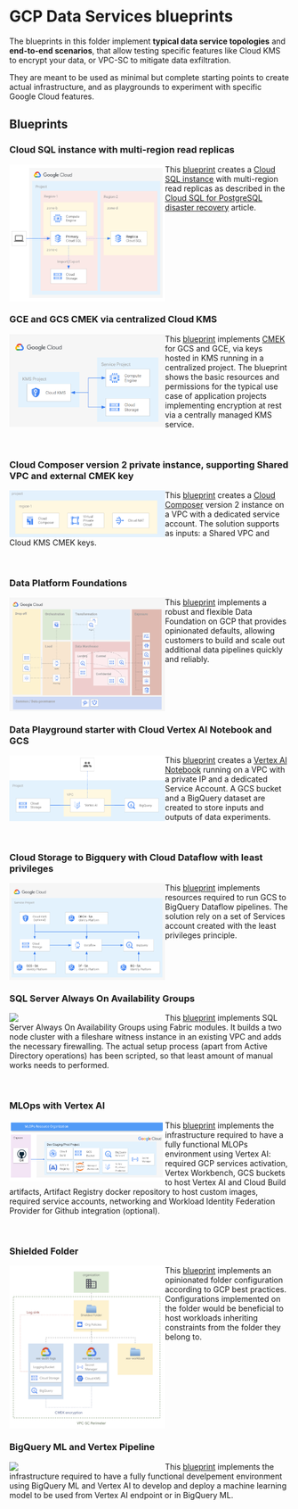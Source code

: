 # GCP Data Services blueprints

The blueprints in this folder implement **typical data service topologies** and **end-to-end scenarios**, that allow testing specific features like Cloud KMS to encrypt your data, or VPC-SC to mitigate data exfiltration.

They are meant to be used as minimal but complete starting points to create actual infrastructure, and as playgrounds to experiment with specific Google Cloud features.

## Blueprints

### Cloud SQL instance with multi-region read replicas

<a href="./cloudsql-multiregion/" title="Cloud SQL instance with multi-region read replicas"><img src="./cloudsql-multiregion/images/diagram.png" align="left" width="280px"></a>
This [blueprint](./cloudsql-multiregion/) creates a [Cloud SQL instance](https://cloud.google.com/sql) with multi-region read replicas as described in the [Cloud SQL for PostgreSQL disaster recovery](https://cloud.google.com/architecture/cloud-sql-postgres-disaster-recovery-complete-failover-fallback) article.

<br clear="left">

### GCE and GCS CMEK via centralized Cloud KMS

<a href="./cmek-via-centralized-kms/" title="CMEK on Cloud Storage and Compute Engine via centralized Cloud KMS"><img src="./cmek-via-centralized-kms/diagram.png" align="left" width="280px"></a> This [blueprint](./cmek-via-centralized-kms/) implements [CMEK](https://cloud.google.com/kms/docs/cmek) for GCS and GCE, via keys hosted in KMS running in a centralized project. The blueprint shows the basic resources and permissions for the typical use case of application projects implementing encryption at rest via a centrally managed KMS service.

<br clear="left">

### Cloud Composer version 2 private instance, supporting Shared VPC and external CMEK key

<a href="./composer-2/" title="# Cloud Composer version 2 private instance, supporting Shared VPC and external CMEK key
"><img src="./composer-2/diagram.png" align="left" width="280px"></a>
This [blueprint](./composer-2/) creates a [Cloud Composer](https://cloud.google.com/composer/) version 2 instance on a VPC with a dedicated service account. The solution supports as inputs: a Shared VPC and Cloud KMS CMEK keys.

<br clear="left">

### Data Platform Foundations

<a href="./data-platform-foundations/" title="Data Platform Foundations"><img src="./data-platform-foundations/images/overview_diagram.png" align="left" width="280px"></a>
This [blueprint](./data-platform-foundations/) implements a robust and flexible Data Foundation on GCP that provides opinionated defaults, allowing customers to build and scale out additional data pipelines quickly and reliably.

<br clear="left">

### Data Playground starter with Cloud Vertex AI Notebook and GCS

<a href="./data-playground/" title="Data Playground project with Cloud Vertex AI Notebook, BigQuery and GCS"><img src="./data-playground/diagram.png" align="left" width="280px"></a>
This [blueprint](./data-playground/) creates a [Vertex AI
Notebook](https://cloud.google.com/vertex-ai/docs/workbench/introduction)
running on a VPC with a private IP and a dedicated Service Account. A GCS bucket and a BigQuery dataset are created to store inputs and outputs of data experiments.

<br clear="left">

### Cloud Storage to Bigquery with Cloud Dataflow with least privileges

<a href="./gcs-to-bq-with-least-privileges/" title="Cloud Storage to Bigquery with Cloud Dataflow with least privileges"><img src="./gcs-to-bq-with-least-privileges/images/diagram.png" align="left" width="280px"></a> This [blueprint](./gcs-to-bq-with-least-privileges/) implements resources required to run GCS to BigQuery Dataflow pipelines. The solution rely on a set of Services account created with the least privileges principle.

<br clear="left">

### SQL Server Always On Availability Groups

<a href="./sqlserver-alwayson/" title="SQL Server Always On Availability Groups"><img src="https://cloud.google.com/compute/images/sqlserver-ag-architecture.svg" align="left" width="280px"></a>
This [blueprint](./sqlserver-alwayson/) implements SQL Server Always On Availability Groups using Fabric modules. It builds a two node cluster with a fileshare witness instance in an existing VPC and adds the necessary firewalling. The actual setup process (apart from Active Directory operations) has been scripted, so that least amount of manual works needs to performed.

<br clear="left">

### MLOps with Vertex AI

<a href="./vertex-mlops/" title="MLOps with Vertex AI"><img src="./vertex-mlops/images/mlops_projects.png" align="left" width="280px"></a>
This [blueprint](./vertex-mlops/) implements the infrastructure required to have a fully functional MLOPs environment using Vertex AI: required GCP services activation, Vertex Workbench, GCS buckets to host Vertex AI and Cloud Build artifacts, Artifact Registry docker repository to host custom images, required service accounts, networking and Workload Identity Federation Provider for Github integration (optional).

<br clear="left">

### Shielded Folder

<a href="./shielded-folder/" title="Shielded Folder"><img src="./shielded-folder/images/overview_diagram.png" align="left" width="280px"></a>
This [blueprint](./shielded-folder/) implements an opinionated folder configuration according to GCP best practices. Configurations implemented on the folder would be beneficial to host workloads inheriting constraints from the folder they belong to.

<br clear="left">

### BigQuery ML and Vertex Pipeline

<a href="./bq-ml/" title="BigQuery ML and Vertex Pipeline"><img src="./bq-ml/images/diagram.png" align="left" width="280px"></a>
This [blueprint](./bq-ml/) implements the infrastructure required to have a fully functional develpement environment using BigQuery ML and Vertex AI to develop and deploy a machine learning model to be used from Vertex AI endpoint or in BigQuery ML.

<br clear="left">
